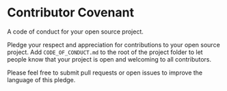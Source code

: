 Contributor Covenant
====================

A code of conduct for your open source project.

Pledge your respect and appreciation for contributions to your open source project. Add `CODE_OF_CONDUCT.md` to the root of the project folder to let people know that your project is open and welcoming to all contributors.

Please feel free to submit pull requests or open issues to improve the language of this pledge.
